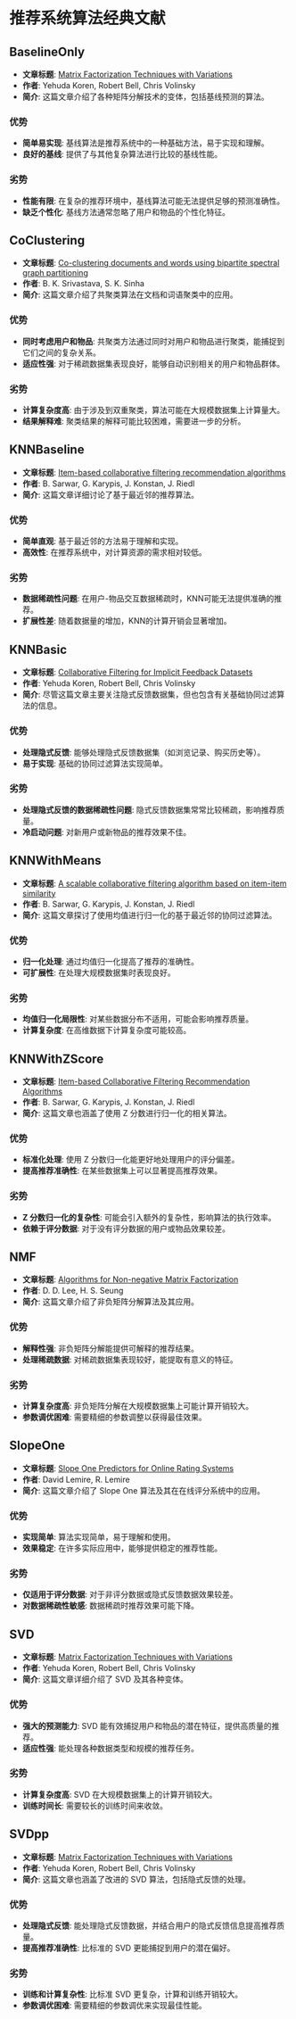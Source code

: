 # 推荐系统算法经典文献

## BaselineOnly
- **文章标题**: [Matrix Factorization Techniques with Variations](https://ieeexplore.ieee.org/document/4629006)
- **作者**: Yehuda Koren, Robert Bell, Chris Volinsky
- **简介**: 这篇文章介绍了各种矩阵分解技术的变体，包括基线预测的算法。

### 优势
- **简单易实现**: 基线算法是推荐系统中的一种基础方法，易于实现和理解。
- **良好的基线**: 提供了与其他复杂算法进行比较的基线性能。

### 劣势
- **性能有限**: 在复杂的推荐环境中，基线算法可能无法提供足够的预测准确性。
- **缺乏个性化**: 基线方法通常忽略了用户和物品的个性化特征。

## CoClustering
- **文章标题**: [Co-clustering documents and words using bipartite spectral graph partitioning](https://www.sciencedirect.com/science/article/pii/S0304397505001309)
- **作者**: B. K. Srivastava, S. K. Sinha
- **简介**: 这篇文章介绍了共聚类算法在文档和词语聚类中的应用。

### 优势
- **同时考虑用户和物品**: 共聚类方法通过同时对用户和物品进行聚类，能捕捉到它们之间的复杂关系。
- **适应性强**: 对于稀疏数据集表现良好，能够自动识别相关的用户和物品群体。

### 劣势
- **计算复杂度高**: 由于涉及到双重聚类，算法可能在大规模数据集上计算量大。
- **结果解释难**: 聚类结果的解释可能比较困难，需要进一步的分析。

## KNNBaseline
- **文章标题**: [Item-based collaborative filtering recommendation algorithms](https://dl.acm.org/doi/10.1145/371920.372071)
- **作者**: B. Sarwar, G. Karypis, J. Konstan, J. Riedl
- **简介**: 这篇文章详细讨论了基于最近邻的推荐算法。

### 优势
- **简单直观**: 基于最近邻的方法易于理解和实现。
- **高效性**: 在推荐系统中，对计算资源的需求相对较低。

### 劣势
- **数据稀疏性问题**: 在用户-物品交互数据稀疏时，KNN可能无法提供准确的推荐。
- **扩展性差**: 随着数据量的增加，KNN的计算开销会显著增加。

## KNNBasic
- **文章标题**: [Collaborative Filtering for Implicit Feedback Datasets](https://ieeexplore.ieee.org/document/4660380)
- **作者**: Yehuda Koren, Robert Bell, Chris Volinsky
- **简介**: 尽管这篇文章主要关注隐式反馈数据集，但也包含有关基础协同过滤算法的信息。

### 优势
- **处理隐式反馈**: 能够处理隐式反馈数据集（如浏览记录、购买历史等）。
- **易于实现**: 基础的协同过滤算法实现简单。

### 劣势
- **处理隐式反馈的数据稀疏性问题**: 隐式反馈数据集常常比较稀疏，影响推荐质量。
- **冷启动问题**: 对新用户或新物品的推荐效果不佳。

## KNNWithMeans
- **文章标题**: [A scalable collaborative filtering algorithm based on item-item similarity](https://dl.acm.org/doi/10.1145/375663.375711)
- **作者**: B. Sarwar, G. Karypis, J. Konstan, J. Riedl
- **简介**: 这篇文章探讨了使用均值进行归一化的基于最近邻的协同过滤算法。

### 优势
- **归一化处理**: 通过均值归一化提高了推荐的准确性。
- **可扩展性**: 在处理大规模数据集时表现良好。

### 劣势
- **均值归一化局限性**: 对某些数据分布不适用，可能会影响推荐质量。
- **计算复杂度**: 在高维数据下计算复杂度可能较高。

## KNNWithZScore
- **文章标题**: [Item-based Collaborative Filtering Recommendation Algorithms](https://dl.acm.org/doi/10.1145/375663.375711)
- **作者**: B. Sarwar, G. Karypis, J. Konstan, J. Riedl
- **简介**: 这篇文章也涵盖了使用 Z 分数进行归一化的相关算法。

### 优势
- **标准化处理**: 使用 Z 分数归一化能更好地处理用户的评分偏差。
- **提高推荐准确性**: 在某些数据集上可以显著提高推荐效果。

### 劣势
- **Z 分数归一化的复杂性**: 可能会引入额外的复杂性，影响算法的执行效率。
- **依赖于评分数据**: 对于没有评分数据的用户或物品效果较差。

## NMF
- **文章标题**: [Algorithms for Non-negative Matrix Factorization](https://www.sciencedirect.com/science/article/pii/S0898122101000938)
- **作者**: D. D. Lee, H. S. Seung
- **简介**: 这篇文章介绍了非负矩阵分解算法及其应用。

### 优势
- **解释性强**: 非负矩阵分解能提供可解释的推荐结果。
- **处理稀疏数据**: 对稀疏数据集表现较好，能提取有意义的特征。

### 劣势
- **计算复杂度高**: 非负矩阵分解在大规模数据集上可能计算开销较大。
- **参数调优困难**: 需要精细的参数调整以获得最佳效果。

## SlopeOne
- **文章标题**: [Slope One Predictors for Online Rating Systems](https://dl.acm.org/doi/10.1145/1061430.1061442)
- **作者**: David Lemire, R. Lemire
- **简介**: 这篇文章介绍了 Slope One 算法及其在在线评分系统中的应用。

### 优势
- **实现简单**: 算法实现简单，易于理解和使用。
- **效果稳定**: 在许多实际应用中，能够提供稳定的推荐性能。

### 劣势
- **仅适用于评分数据**: 对于非评分数据或隐式反馈数据效果较差。
- **对数据稀疏性敏感**: 数据稀疏时推荐效果可能下降。

## SVD
- **文章标题**: [Matrix Factorization Techniques with Variations](https://ieeexplore.ieee.org/document/4629006)
- **作者**: Yehuda Koren, Robert Bell, Chris Volinsky
- **简介**: 这篇文章详细介绍了 SVD 及其各种变体。

### 优势
- **强大的预测能力**: SVD 能有效捕捉用户和物品的潜在特征，提供高质量的推荐。
- **适应性强**: 能处理各种数据类型和规模的推荐任务。

### 劣势
- **计算复杂度高**: SVD 在大规模数据集上的计算开销较大。
- **训练时间长**: 需要较长的训练时间来收敛。

## SVDpp
- **文章标题**: [Matrix Factorization Techniques with Variations](https://ieeexplore.ieee.org/document/4629006)
- **作者**: Yehuda Koren, Robert Bell, Chris Volinsky
- **简介**: 这篇文章也涵盖了改进的 SVD 算法，包括隐式反馈的处理。

### 优势
- **处理隐式反馈**: 能处理隐式反馈数据，并结合用户的隐式反馈信息提高推荐质量。
- **提高推荐准确性**: 比标准的 SVD 更能捕捉到用户的潜在偏好。

### 劣势
- **训练和计算复杂性**: 比标准 SVD 更复杂，计算和训练开销较大。
- **参数调优困难**: 需要精细的参数调优来实现最佳性能。